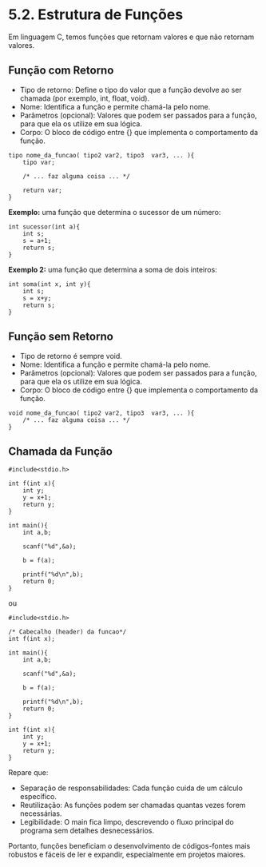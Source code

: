 # 5.2. Estrutura de Funções

Em linguagem C, temos funções que retornam valores e que não retornam valores.

## Função com Retorno

- Tipo de retorno: Define o tipo do valor que a função devolve ao ser chamada (por exemplo, int, float, void).
- Nome: Identifica a função e permite chamá-la pelo nome.
- Parâmetros (opcional): Valores que podem ser passados para a função, para que ela os utilize em sua lógica.
- Corpo: O bloco de código entre {} que implementa o comportamento da função.

```
tipo nome_da_funcao( tipo2 var2, tipo3  var3, ... ){
    tipo var;

    /* ... faz alguma coisa ... */

    return var;
}
```

**Exemplo:** uma função que determina o sucessor de um número:

```
int sucessor(int a){
    int s;
    s = a+1;
    return s;
}
```

**Exemplo 2:** uma função que determina a soma de dois inteiros:

```
int soma(int x, int y){
    int s;
    s = x+y;
    return s;
}
```

## Função sem Retorno

- Tipo de retorno é sempre void.
- Nome: Identifica a função e permite chamá-la pelo nome.
- Parâmetros (opcional): Valores que podem ser passados para a função, para que ela os utilize em sua lógica.
- Corpo: O bloco de código entre {} que implementa o comportamento da função.

```
void nome_da_funcao( tipo2 var2, tipo3  var3, ... ){
    /* ... faz alguma coisa ... */
}
```

## Chamada da Função

```
#include<stdio.h>

int f(int x){
    int y;
    y = x+1;
    return y;
}

int main(){
    int a,b;

    scanf("%d",&a);

    b = f(a);

    printf("%d\n",b);
    return 0;
}
```

ou 

```
#include<stdio.h>

/* Cabecalho (header) da funcao*/
int f(int x);

int main(){
    int a,b;

    scanf("%d",&a);

    b = f(a);

    printf("%d\n",b);
    return 0;
}

int f(int x){
    int y;
    y = x+1;
    return y;
}
```

Repare que:

- Separação de responsabilidades: Cada função cuida de um cálculo específico.
- Reutilização: As funções podem ser chamadas quantas vezes forem necessárias.
- Legibilidade: O main fica limpo, descrevendo o fluxo principal do programa sem detalhes desnecessários.

Portanto, funções beneficiam o desenvolvimento de códigos-fontes mais robustos e fáceis de ler e expandir, especialmente em projetos maiores.

